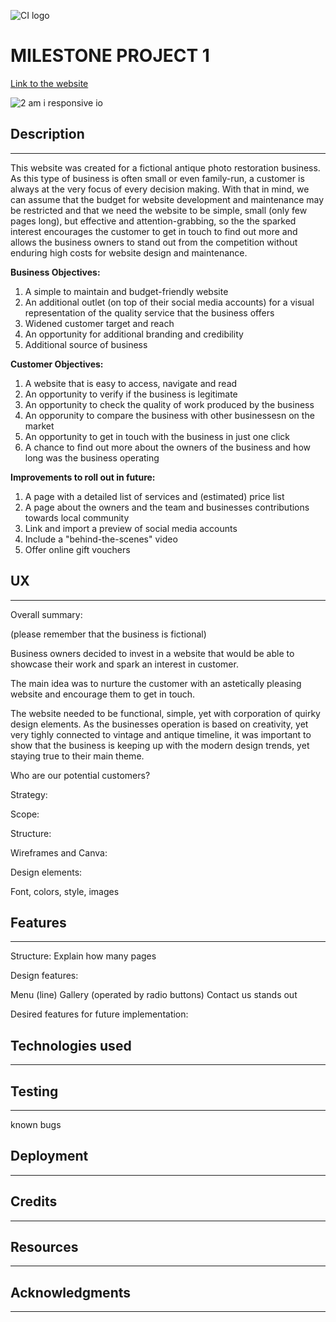 ![CI logo](https://codeinstitute.s3.amazonaws.com/fullstack/ci_logo_small.png)

 # MILESTONE PROJECT 1
[Link to the website](https://ksenijagorodniuk.github.io/timeless-photography-msp1/)

![2  am i responsive io](https://user-images.githubusercontent.com/119296654/209079046-ad377d16-fd79-4d27-88d7-101994237ff5.JPG)

## Description
____

This website was created for a fictional antique photo restoration business.
As this type of business is often small or even family-run, a customer is always at the very focus of every decision making.
With that in mind, we can assume that the budget for website development and maintenance may be restricted and that we need the website to be simple, small (only few pages long), but effective and attention-grabbing, so the the sparked interest encourages the customer to get in touch to find out more and allows the business owners to stand out from the competition without enduring high costs for website design and maintenance.

**Business Objectives:**

1. A simple to maintain and budget-friendly website
2. An additional outlet (on top of their social media accounts) for a visual representation of the quality service that the business offers
3. Widened customer target and reach
4. An opportunity for additional branding and credibility
5. Additional source of business

**Customer Objectives:**

1. A website that is easy to access, navigate and read
2. An opportunity to verify if the business is legitimate
3. An opportunity to check the quality of work produced by the business
4. An opporunity to compare the business with other businessesn on the market
5. An opportunity to get in touch with the business in just one click
6. A chance to find out more about the owners of the business and how long was the business operating

**Improvements to roll out in future:**

1. A page with a detailed list of services and (estimated) price list
2. A page about the owners and the team and businesses contributions towards local community
3. Link and import a preview of social media accounts
4. Include a "behind-the-scenes" video
5. Offer online gift vouchers

## UX
____

Overall summary:

(please remember that the business is fictional)

Business owners decided to invest in a website that would be able to showcase their work and spark an interest in customer.

The main idea was to nurture the customer with an astetically pleasing website and encourage them to get in touch.

The website needed to be functional, simple, yet with corporation of quirky design elements. As the businesses operation is based on creativity, yet very tighly connected to vintage and antique timeline, it was important to show that the business is keeping up with the modern design trends, yet staying true to their main theme.


Who are our potential customers?

Strategy:

Scope:

Structure:

Wireframes and Canva:

Design elements:

Font, colors, style, images

## Features
____

Structure:
Explain how many pages

Design features:

Menu (line)
Gallery (operated by radio buttons)
Contact us stands out

Desired features for future implementation:

## Technologies used
____

## Testing
____
known bugs

## Deployment
___
## Credits
___
## Resources
____
## Acknowledgments
___




